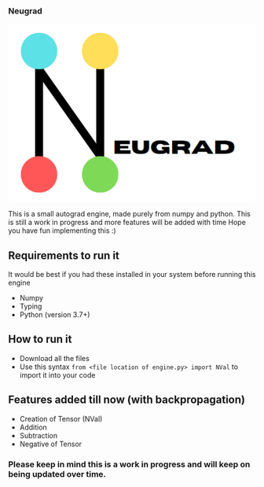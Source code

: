 ### Neugrad
![logo](logo.png "neugrad")

This is a small autograd engine, made purely from numpy and python. This is still a work in progress and more features will be added with time
Hope you have fun implementing this :)

## Requirements to run it

It would be best if you had these installed in your system before running this engine
- Numpy
- Typing
- Python (version 3.7+)

## How to run it
- Download all the files
- Use this syntax `from <file location of engine.py> import NVal` to import it into your code

## Features added till now (with backpropagation)

- Creation of Tensor (NVal)
- Addition
- Subtraction
- Negative of Tensor



### Please keep in mind this is a work in progress and will keep on being updated over time.
